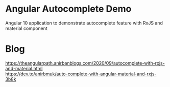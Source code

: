 # Angular Autocomplete Demo
Angular 10 application to demonstrate autocomplete feature with RxJS and material component  

# Blog
https://theangularpath.anirbanblogs.com/2020/09/autocomplete-with-rxjs-and-material.html  
https://dev.to/anirbmuk/auto-complete-with-angular-material-and-rxjs-3b8k  

